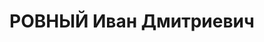 ---
title: РОВНЫЙ Иван Дмитриевич
description: "Род. в 1907, Полтавская обл., г. Кременчуг, украинец. Звание: 22.04.1936\
  \ - военинженер 3 ранга. \n  инженер по эксплуатации 9 отдельного авиаотряда УПВО\
  \ НКВД Грузинской ССР, уволен 28.10.1937. Осужден 03.12.1937. Орган, вынесший решение\
  \ — тройка при НКВД Грузинской ССР. Решение: дело передать в Военный Трибунал. Освобожден.\
  \ Работал с 1947 года на комбинате №817"
---